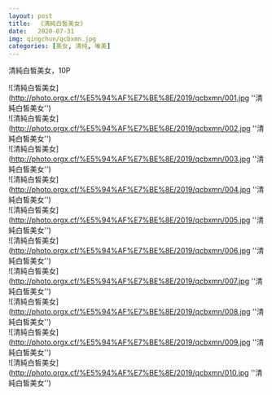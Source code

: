 ```yaml
---
layout: post
title:  《清純白皙美女》
date:   2020-07-31
img: qingchun/qcbxmn.jpg
categories: [美女, 清纯, 唯美]
---
```


清純白皙美女，10P

![清純白皙美女](http://photo.orgx.cf/%E5%94%AF%E7%BE%8E/2019/qcbxmn/001.jpg ''清純白皙美女'') <br>
![清純白皙美女](http://photo.orgx.cf/%E5%94%AF%E7%BE%8E/2019/qcbxmn/002.jpg ''清純白皙美女'') <br>
![清純白皙美女](http://photo.orgx.cf/%E5%94%AF%E7%BE%8E/2019/qcbxmn/003.jpg ''清純白皙美女'') <br>
![清純白皙美女](http://photo.orgx.cf/%E5%94%AF%E7%BE%8E/2019/qcbxmn/004.jpg ''清純白皙美女'') <br>
![清純白皙美女](http://photo.orgx.cf/%E5%94%AF%E7%BE%8E/2019/qcbxmn/005.jpg ''清純白皙美女'') <br>
![清純白皙美女](http://photo.orgx.cf/%E5%94%AF%E7%BE%8E/2019/qcbxmn/006.jpg ''清純白皙美女'') <br>
![清純白皙美女](http://photo.orgx.cf/%E5%94%AF%E7%BE%8E/2019/qcbxmn/007.jpg ''清純白皙美女'') <br>
![清純白皙美女](http://photo.orgx.cf/%E5%94%AF%E7%BE%8E/2019/qcbxmn/008.jpg ''清純白皙美女'') <br>
![清純白皙美女](http://photo.orgx.cf/%E5%94%AF%E7%BE%8E/2019/qcbxmn/009.jpg ''清純白皙美女'') <br>
![清純白皙美女](http://photo.orgx.cf/%E5%94%AF%E7%BE%8E/2019/qcbxmn/010.jpg ''清純白皙美女'') <br>
